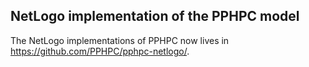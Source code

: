 ## NetLogo implementation of the PPHPC model

The NetLogo implementations of PPHPC now lives in <https://github.com/PPHPC/pphpc-netlogo/>.